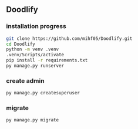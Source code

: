 ## Doodlify
### installation progress
```bash
git clone https://github.com/mihf05/Doodlify.git
cd Doodlify
python -m venv .venv
.venv/Scripts/activate
pip install -r requirements.txt
py manage.py runserver
```
### create admin
```bash
py manage.py createsuperuser
```
### migrate
```bash
py manage.py migrate
```  
